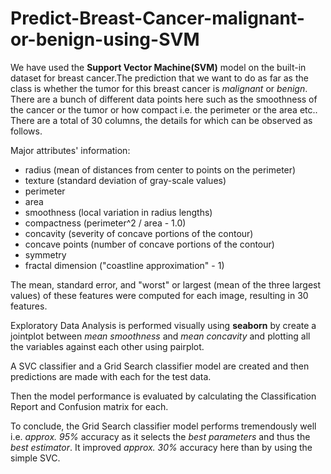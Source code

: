 # Predict-Breast-Cancer-malignant-or-benign-using-SVM

We have used the **Support Vector Machine(SVM)** model on the built-in dataset for breast cancer.The prediction that we want to do as far as the class is whether the tumor for this breast cancer is *malignant* or *benign*. There are a bunch of different data points here such as the smoothness of the cancer or the tumor or how compact i.e. the perimeter or the area etc.. There are a total of 30 columns, the details for which can be observed as follows.

Major attributes' information:
- radius (mean of distances from center to points on the perimeter)
- texture (standard deviation of gray-scale values)
- perimeter
- area
- smoothness (local variation in radius lengths)
- compactness (perimeter^2 / area - 1.0)
- concavity (severity of concave portions of the contour)
- concave points (number of concave portions of the contour)
- symmetry 
- fractal dimension ("coastline approximation" - 1)

The mean, standard error, and "worst" or largest (mean of the three largest values) of these features were computed for each image, resulting in 30 features.

Exploratory Data Analysis is performed visually using **seaborn** by create a jointplot between *mean smoothness* and *mean concavity* and plotting all the variables against each other using pairplot.

A SVC classifier and a Grid Search classifier model are created and then predictions are made with each for the test data.

Then the model performance is evaluated by calculating the Classification Report and Confusion matrix for each.

To conclude, the Grid Search classifier model performs tremendously well i.e. *approx. 95%* accuracy as it selects the *best parameters* and thus the *best estimator*. It improved *approx. 30%* accuracy here than by using the simple SVC.
